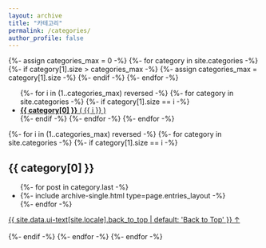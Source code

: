 ```yaml
---
layout: archive
title: "카테고리"
permalink: /categories/
author_profile: false
---
```


{%- assign categories_max = 0 -%}
{%- for category in site.categories -%}
  {%- if category[1].size > categories_max -%}
    {%- assign categories_max = category[1].size -%}
  {%- endif -%}
{%- endfor -%}

<ul>
  {%- for i in (1..categories_max) reversed -%}
    {%- for category in site.categories -%}
      {%- if category[1].size == i -%}
        <li>
          <a href="#{{ category[0] | slugify }}">
            <span style="font-size=1.5rem"> <strong>{{ category[0] }}</strong> ( {{ i }} )</span>
          </a>
        </li>
      {%- endif -%}
    {%- endfor -%}
  {%- endfor -%}
</ul>

{%- for i in (1..categories_max) reversed -%}
  {%- for category in site.categories -%}
    {%- if category[1].size == i -%}
      <section id="{{ category[0] | slugify | downcase }}">
        <h2>{{ category[0] }}</h2>
        <div class="entries-{{ page.entries_layout | default: 'list' }}">
          <ul>
          {%- for post in category.last -%}
            <li>{%- include archive-single.html type=page.entries_layout -%}</li>
          {%- endfor -%}
          </ul>
        </div>
        <div class="pagination">
        <a href="#page-title">{{ site.data.ui-text[site.locale].back_to_top | default: 'Back to Top' }} &uarr;</a>
        </div>
        <br/>
      </section>
    {%- endif -%}
  {%- endfor -%}
{%- endfor -%}
